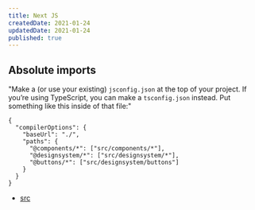 ```yaml
---
title: Next JS
createdDate: 2021-01-24
updatedDate: 2021-01-24
published: true
---
```


## Absolute imports

"Make a (or use your existing) `jsconfig.json` at the top of your
project. If you’re using TypeScript, you can make a `tsconfig.json`
instead. Put something like this inside of that file:"

```javasript
{
  "compilerOptions": {
    "baseUrl": "./",
    "paths": {
      "@components/*": ["src/components/*"],
      "@designsystem/*": ["src/designsystem/*"],
      "@buttons/*": ["src/designsystem/buttons"]
    }
  }
}
```

- [src](https://www.netlify.com/blog/2020/12/07/absolute-imports-in-next.js/?utm_source=rwc&utm_medium=nextimports-cs&utm_campaign=devex)
